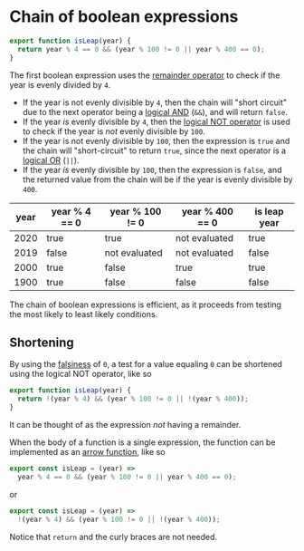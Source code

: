 # Chain of boolean expressions

```javascript
export function isLeap(year) {
  return year % 4 == 0 && (year % 100 != 0 || year % 400 == 0);
}
```

The first boolean expression uses the [remainder operator][remainder-operator] to check if the year is evenly divided by `4`.
- If the year is not evenly divisible by `4`, then the chain will "short circuit" due to the next operator being a [logical AND][logical-and] (`&&`),
and will return `false`.
- If the year _is_ evenly divisible by `4`, then the [logical NOT operator][logical-not] is used to check if the year is _not_ evenly divisible by `100`.
- If the year is not evenly divisible by `100`, then the expression is `true` and the chain will "short-circuit" to return `true`,
since the next operator is a [logical OR][logical-or] (`||`).
- If the year _is_ evenly divisible by `100`, then the expression is `false`, and the returned value from the chain will be if the year is evenly divisible by `400`.

| year | year % 4 == 0 | year % 100 != 0 | year % 400 == 0 | is leap year |
| ---- | ------------- | --------------- | --------------- | ------------ |
| 2020 |          true |            true |   not evaluated |         true |
| 2019 |         false |   not evaluated |   not evaluated |        false |
| 2000 |          true |           false |            true |         true |
| 1900 |          true |           false |           false |        false |


The chain of boolean expressions is efficient, as it proceeds from testing the most likely to least likely conditions.

## Shortening

By using the [falsiness][falsey] of `0`, a test for a value equaling `0` can be shortened using the logical NOT operator,
like so

```javascript
export function isLeap(year) {
  return !(year % 4) && (year % 100 != 0 || !(year % 400));
}
```

It can be thought of as the expression _not_ having a remainder.

When the body of a function is a single expression, the function can be implemented as an [arrow function][arrow-function], like so

```javascript
export const isLeap = (year) =>
  year % 4 == 0 && (year % 100 != 0 || year % 400 == 0);
```

or

```javascript
export const isLeap = (year) =>
  !(year % 4) && (year % 100 != 0 || !(year % 400));
```

Notice that `return` and the curly braces are not needed.

[remainder-operator]: https://developer.mozilla.org/en-US/docs/Web/JavaScript/Reference/Operators/Remainder
[logical-not]: https://developer.mozilla.org/en-US/docs/Web/JavaScript/Reference/Operators/Logical_NOT
[logical-and]: https://developer.mozilla.org/en-US/docs/Web/JavaScript/Reference/Operators/Logical_AND
[logical-or]: https://developer.mozilla.org/en-US/docs/Web/JavaScript/Reference/Operators/Logical_OR
[falsey]: https://developer.mozilla.org/en-US/docs/Glossary/Falsy
[arrow-function]: https://developer.mozilla.org/en-US/docs/Web/JavaScript/Reference/Functions/Arrow_functions
